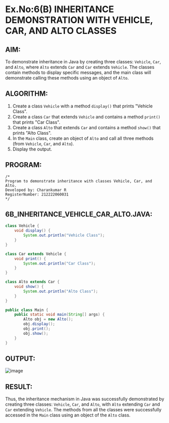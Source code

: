 # Ex.No:6(B) INHERITANCE DEMONSTRATION WITH VEHICLE, CAR, AND ALTO CLASSES

## AIM:
To demonstrate inheritance in Java by creating three classes: `Vehicle`, `Car`, and `Alto`, where `Alto` extends `Car` and `Car` extends `Vehicle`. The classes contain methods to display specific messages, and the main class will demonstrate calling these methods using an object of `Alto`.

## ALGORITHM:
1. Create a class `Vehicle` with a method `display()` that prints "Vehicle Class".
2. Create a class `Car` that extends `Vehicle` and contains a method `print()` that prints "Car Class".
3. Create a class `Alto` that extends `Car` and contains a method `show()` that prints "Alto Class".
4. In the `Main` class, create an object of `Alto` and call all three methods (from `Vehicle`, `Car`, and `Alto`).
5. Display the output.

## PROGRAM:

```
/*
Program to demonstrate inheritance with classes Vehicle, Car, and Alto.
Developed by: Charankumar R
RegisterNumber: 212222060031
*/
```

## 6B_INHERITANCE_VEHICLE_CAR_ALTO.JAVA:

```java
class Vehicle {
    void display() {
        System.out.println("Vehicle Class");
    }
}

class Car extends Vehicle {
    void print() {
        System.out.println("Car Class");
    }
}

class Alto extends Car {
    void show() {
        System.out.println("Alto Class");
    }
}

public class Main {
    public static void main(String[] args) {
        Alto obj = new Alto();
        obj.display(); 
        obj.print();   
        obj.show();    
    }
}
```

## OUTPUT:
![image](https://github.com/user-attachments/assets/a4434365-dc6f-4b97-a53d-1da73c6c4ecc)


## RESULT:
Thus, the inheritance mechanism in Java was successfully demonstrated by creating three classes: `Vehicle`, `Car`, and `Alto`, with `Alto` extending `Car` and `Car` extending `Vehicle`. The methods from all the classes were successfully accessed in the `Main` class using an object of the `Alto` class.
